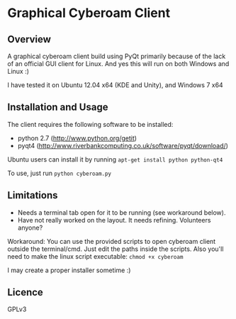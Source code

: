 Graphical Cyberoam Client
========================

Overview
--------
A graphical cyberoam client build using PyQt primarily because of the lack of an official GUI client for Linux.
And yes this will run on both Windows and Linux :)

I have tested it on Ubuntu 12.04 x64 (KDE and Unity), and Windows 7 x64

Installation and Usage
----------------------
The client requires the following software to be installed:
* python 2.7 (http://www.python.org/getit)
* pyqt4 (http://www.riverbankcomputing.co.uk/software/pyqt/download/)

Ubuntu users can install it by running `apt-get install python python-qt4`

To use, just run `python cyberoam.py`

Limitations
-----------
* Needs a terminal tab open for it to be running (see workaround below).
* Have not really worked on the layout. It needs refining. Volunteers anyone?

Workaround:
You can use the provided scripts to open cyberoam client outside the terminal/cmd. Just edit the paths inside the scripts.
Also you'll need to make the linux script executable: `chmod +x cyberoam`

I may create a proper installer sometime :)

Licence
-------
GPLv3

